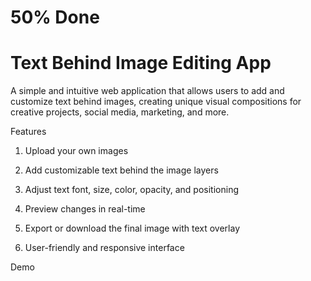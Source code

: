 # 50% Done

# Text Behind Image Editing App

A simple and intuitive web application that allows users to add and customize text behind images, creating unique visual compositions for creative projects, social media, marketing, and more.

Features
1. Upload your own images

2. Add customizable text behind the image layers

3. Adjust text font, size, color, opacity, and positioning

4. Preview changes in real-time

5. Export or download the final image with text overlay

6. User-friendly and responsive interface

Demo
